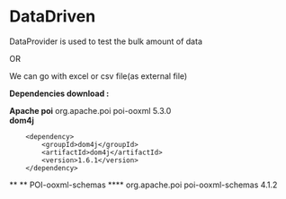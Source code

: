# DataDriven

DataProvider is used to test the bulk amount of data

OR

We can go with excel or csv file(as external file)

**Dependencies download :**

**Apache poi**
  <dependency>
  		    <groupId>org.apache.poi</groupId>
  		    <artifactId>poi-ooxml</artifactId>
  		    <version>5.3.0</version>
  		</dependency>   
**dom4j**
<!-- https://mvnrepository.com/artifact/dom4j/dom4j -->
  		<dependency>
  		    <groupId>dom4j</groupId>
  		    <artifactId>dom4j</artifactId>
  		    <version>1.6.1</version>
  		</dependency>
 ** **  POI-ooxml-schemas ****
  		<!-- https://mvnrepository.com/artifact/org.apache.poi/poi-ooxml-schemas -->
  		<dependency>
  	    <groupId>org.apache.poi</groupId>
  	    <artifactId>poi-ooxml-schemas</artifactId>
  	    <version>4.1.2</version>
  	</dependency>

